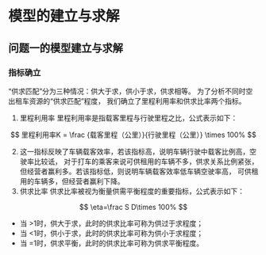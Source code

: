 # 模型的建立与求解

## 问题一的模型建立与求解

### 指标确立
“供求匹配”分为三种情况：供大于求，供小于求，供求相等。
为了分析不同时空出租车资源的“供求匹配”程度，
我们确立了里程利用率和供求比率两个指标。

1. 里程利用率 
    里程利用率是指载客里程与行驶里程之比，公式表示如下：
    
$$
里程利用率K = \frac {载客里程（公里）}{行驶里程（公里）} \times 100%
$$

2. 这一指标反映了车辆载客效率，若该指标高，说明车辆行驶中载客比例高，空驶率比较诋，
    对于打车的乘客来说可供租用的车辆不多，供求关系比例紧张，
    但经营者赢利多。若该指标低，则说明车辆载客效率低车辆空驶率高，
    可供租用的车辆多，但经营者赢利下降。
3. 供求比率
    供求比率被视为衡量供需平衡程度的重要指标，公式表示如下：

$$
\eta=\frac S D\times 100%
$$

- 当 >1时，供大于求，此时的供求比率可称为供过于求程度；
- 当 <1时，供小于求，此时的供求比率可称为供小于求程度；
- 当 =1时，供求平衡，此时的供求比率可称为供求平衡程度。


